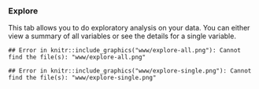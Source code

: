 

### Explore

This tab allows you to do exploratory analysis on your data. You can either view a summary of all variables or see the details for a single variable.


```
## Error in knitr::include_graphics("www/explore-all.png"): Cannot find the file(s): "www/explore-all.png"
```


```
## Error in knitr::include_graphics("www/explore-single.png"): Cannot find the file(s): "www/explore-single.png"
```
